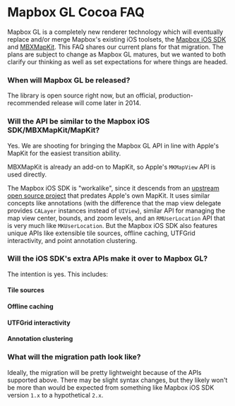 # Mapbox GL Cocoa FAQ

Mapbox GL is a completely new renderer technology which will eventually replace and/or merge Mapbox's existing iOS toolsets, the [Mapbox iOS SDK](http://www.mapbox.com/mapbox-ios-sdk/) and [MBXMapKit](https://www.mapbox.com/mbxmapkit/). This FAQ shares our current plans for that migration. The plans are subject to change as Mapbox GL matures, but we wanted to both clarify our thinking as well as set expectations for where things are headed. 

### When will Mapbox GL be released? 

The library is open source right now, but an official, production-recommended release will come later in 2014. 

### Will the API be similar to the Mapbox iOS SDK/MBXMapKit/MapKit? 

Yes. We are shooting for bringing the Mapbox GL API in line with Apple's MapKit for the easiest transition ability. 

MBXMapKit is already an add-on to MapKit, so Apple's `MKMapView` API is used directly. 

The Mapbox iOS SDK is "workalike", since it descends from an [upstream open source project](https://github.com/Alpstein/route-me) that predates Apple's own MapKit. It uses similar concepts like annotations (with the difference that the map view delegate provides `CALayer` instances instead of `UIView`), similar API for managing the map view center, bounds, and zoom levels, and an `RMUserLocation` API that is very much like `MKUserLocation`. But the Mapbox iOS SDK also features unique APIs like extensible tile sources, offline caching, UTFGrid interactivity, and point annotation clustering. 

### Will the iOS SDK's extra APIs make it over to Mapbox GL? 

The intention is yes. This includes: 

#### Tile sources

#### Offline caching

#### UTFGrid interactivity

#### Annotation clustering
  
### What will the migration path look like? 

Ideally, the migration will be pretty lightweight because of the APIs supported above. There may be slight syntax changes, but they likely won't be more than would be expected from something like Mapbox iOS SDK version `1.x` to a hypothetical `2.x`. 
